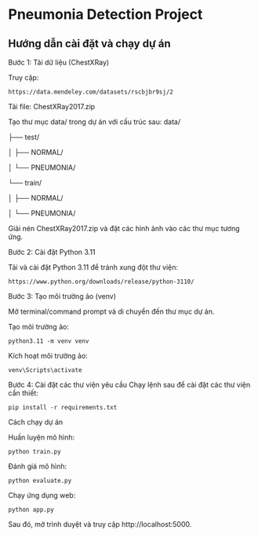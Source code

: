 # Pneumonia Detection Project 

## Hướng dẫn cài đặt và chạy dự án

Bước 1: Tải dữ liệu (ChestXRay) 

Truy cập: 

    https://data.mendeley.com/datasets/rscbjbr9sj/2
Tải file: ChestXRay2017.zip

Tạo thư mục data/ trong dự án với cấu trúc sau:
data/

├── test/

│   ├── NORMAL/

│   └── PNEUMONIA/

└── train/

│   ├── NORMAL/

│   └── PNEUMONIA/

Giải nén ChestXRay2017.zip và đặt các hình ảnh vào các thư mục tương ứng.

Bước 2: Cài đặt Python 3.11 

Tải và cài đặt Python 3.11 để tránh xung đột thư viện: 

    https://www.python.org/downloads/release/python-3110/

Bước 3: Tạo môi trường ảo (venv)

Mở terminal/command prompt và di chuyển đến thư mục dự án.

Tạo môi trường ảo:

    python3.11 -m venv venv

Kích hoạt môi trường ảo:

    venv\Scripts\activate


Bước 4: Cài đặt các thư viện yêu cầu 
Chạy lệnh sau để cài đặt các thư viện cần thiết:

    pip install -r requirements.txt

Cách chạy dự án

Huấn luyện mô hình:
    
    python train.py

Đánh giá mô hình:

    python evaluate.py

Chạy ứng dụng web:

    python app.py

Sau đó, mở trình duyệt và truy cập http://localhost:5000.
